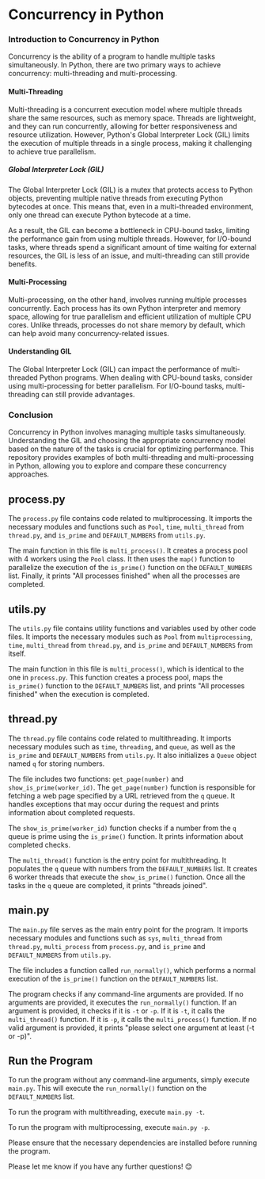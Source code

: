 # Concurrency in Python

### Introduction to Concurrency in Python

Concurrency is the ability of a program to handle multiple tasks simultaneously. In Python, there are two primary ways to achieve concurrency: multi-threading and multi-processing.

#### Multi-Threading

Multi-threading is a concurrent execution model where multiple threads share the same resources, such as memory space. Threads are lightweight, and they can run concurrently, allowing for better responsiveness and resource utilization. However, Python's Global Interpreter Lock (GIL) limits the execution of multiple threads in a single process, making it challenging to achieve true parallelism.

##### Global Interpreter Lock (GIL)

The Global Interpreter Lock (GIL) is a mutex that protects access to Python objects, preventing multiple native threads from executing Python bytecodes at once. This means that, even in a multi-threaded environment, only one thread can execute Python bytecode at a time.

As a result, the GIL can become a bottleneck in CPU-bound tasks, limiting the performance gain from using multiple threads. However, for I/O-bound tasks, where threads spend a significant amount of time waiting for external resources, the GIL is less of an issue, and multi-threading can still provide benefits.

#### Multi-Processing

Multi-processing, on the other hand, involves running multiple processes concurrently. Each process has its own Python interpreter and memory space, allowing for true parallelism and efficient utilization of multiple CPU cores. Unlike threads, processes do not share memory by default, which can help avoid many concurrency-related issues.


#### Understanding GIL

The Global Interpreter Lock (GIL) can impact the performance of multi-threaded Python programs. When dealing with CPU-bound tasks, consider using multi-processing for better parallelism. For I/O-bound tasks, multi-threading can still provide advantages.

### Conclusion

Concurrency in Python involves managing multiple tasks simultaneously. Understanding the GIL and choosing the appropriate concurrency model based on the nature of the tasks is crucial for optimizing performance. This repository provides examples of both multi-threading and multi-processing in Python, allowing you to explore and compare these concurrency approaches.




## process.py
The `process.py` file contains code related to multiprocessing. It imports the necessary modules and functions such as `Pool`, `time`, `multi_thread` from `thread.py`, and `is_prime` and `DEFAULT_NUMBERS` from `utils.py`. 

The main function in this file is `multi_process()`. It creates a process pool with 4 workers using the `Pool` class. It then uses the `map()` function to parallelize the execution of the `is_prime()` function on the `DEFAULT_NUMBERS` list. Finally, it prints "All processes finished" when all the processes are completed.

## utils.py
The `utils.py` file contains utility functions and variables used by other code files. It imports the necessary modules such as `Pool` from `multiprocessing`, `time`, `multi_thread` from `thread.py`, and `is_prime` and `DEFAULT_NUMBERS` from itself.

The main function in this file is `multi_process()`, which is identical to the one in `process.py`. This function creates a process pool, maps the `is_prime()` function to the `DEFAULT_NUMBERS` list, and prints "All processes finished" when the execution is completed.

## thread.py
The `thread.py` file contains code related to multithreading. It imports necessary modules such as `time`, `threading`, and `queue`, as well as the `is_prime` and `DEFAULT_NUMBERS` from `utils.py`. It also initializes a `Queue` object named `q` for storing numbers.

The file includes two functions: `get_page(number)` and `show_is_prime(worker_id)`. The `get_page(number)` function is responsible for fetching a web page specified by a URL retrieved from the `q` queue.  It handles exceptions that may occur during the request and prints information about completed requests.

The `show_is_prime(worker_id)` function checks if a number from the `q` queue is prime using the `is_prime()` function. It prints information about completed checks.

The `multi_thread()` function is the entry point for multithreading. It populates the `q` queue with numbers from the `DEFAULT_NUMBERS` list. It creates 6 worker threads that execute the `show_is_prime()` function. Once all the tasks in the `q` queue are completed, it prints "threads joined".

## main.py
The `main.py` file serves as the main entry point for the program. It imports necessary modules and functions such as `sys`, `multi_thread` from `thread.py`, `multi_process` from `process.py`, and `is_prime` and `DEFAULT_NUMBERS` from `utils.py`.

The file includes a function called `run_normally()`, which performs a normal execution of the `is_prime()` function on the `DEFAULT_NUMBERS` list.

The program checks if any command-line arguments are provided. If no arguments are provided, it executes the `run_normally()` function. If an argument is provided, it checks if it is `-t` or `-p`. If it is `-t`, it calls the `multi_thread()` function. If it is `-p`, it calls the `multi_process()` function. If no valid argument is provided, it prints "please select one argument at least (-t or -p)".

## Run the Program
To run the program without any command-line arguments, simply execute `main.py`. This will execute the `run_normally()` function on the `DEFAULT_NUMBERS` list.

To run the program with multithreading, execute `main.py -t`.

To run the program with multiprocessing, execute `main.py -p`.

Please ensure that the necessary dependencies are installed before running the program.

Please let me know if you have any further questions! 😊
